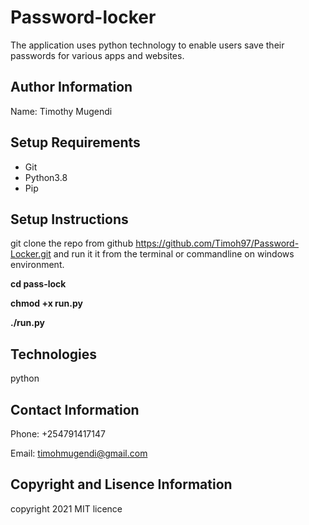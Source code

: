 # Password-locker

The application uses python technology to enable users save their passwords for various apps and websites.

## Author Information

Name: Timothy Mugendi

## Setup Requirements

- Git
- Python3.8
- Pip

## Setup Instructions

git clone the repo from github  https://github.com/Timoh97/Password-Locker.git and run it it from the terminal or commandline on windows environment.


**cd pass-lock**



**chmod +x run.py**

**./run.py**

## Technologies

python

## Contact Information 

Phone: +254791417147

Email: timohmugendi@gmail.com

## Copyright and Lisence Information

copyright 2021
MIT licence